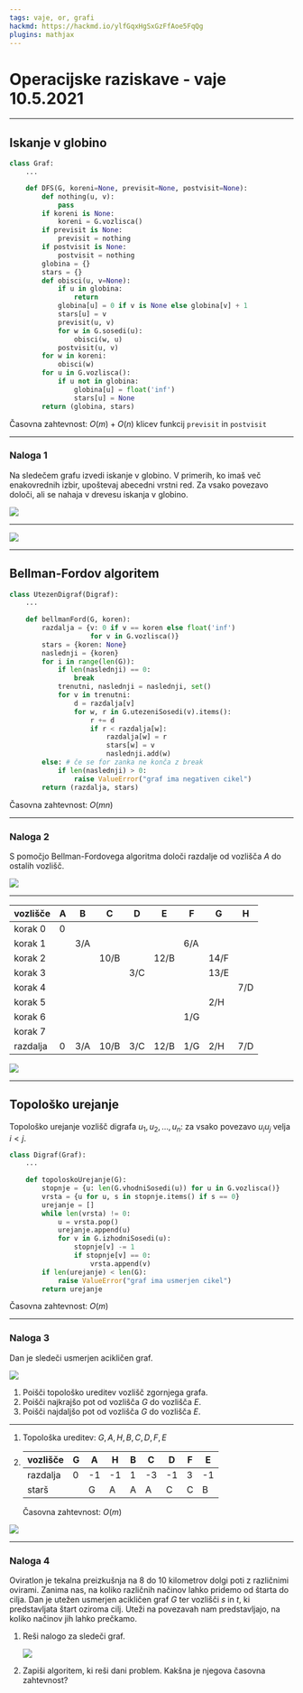 ```yaml
---
tags: vaje, or, grafi
hackmd: https://hackmd.io/ylfGqxHgSxGzFfAoe5FqQg
plugins: mathjax
---
```

# Operacijske raziskave - vaje 10.5.2021

---

## Iskanje v globino

```python
class Graf:
    ...

    def DFS(G, koreni=None, previsit=None, postvisit=None):
        def nothing(u, v):
            pass
        if koreni is None:
            koreni = G.vozlisca()
        if previsit is None:
            previsit = nothing
        if postvisit is None:
            postvisit = nothing
        globina = {}
        stars = {}
        def obisci(u, v=None):
            if u in globina:
                return
            globina[u] = 0 if v is None else globina[v] + 1
            stars[u] = v
            previsit(u, v)
            for w in G.sosedi(u):
                obisci(w, u)
            postvisit(u, v)
        for w in koreni:
            obisci(w)
        for u in G.vozlisca():
            if u not in globina:
                globina[u] = float('inf')
                stars[u] = None
        return (globina, stars)
```

Časovna zahtevnost: $O(m) + O(n)$ klicev funkcij `previsit` in `postvisit`

---

### Naloga 1

Na sledečem grafu izvedi iskanje v globino. V primerih, ko imaš več enakovrednih izbir, upoštevaj abecedni vrstni red. Za vsako povezavo določi, ali se nahaja v drevesu iskanja v globino.

![](https://jaanos.github.io/operacijske-raziskave/zapiski/2021/2021-05-10/graf1.png)

----

![](https://jaanos.github.io/operacijske-raziskave/zapiski/2021/2021-05-10/DFS.png)

---

## Bellman-Fordov algoritem

```python
class UtezenDigraf(Digraf):
    ...
    
    def bellmanFord(G, koren):
        razdalja = {v: 0 if v == koren else float('inf')
                    for v in G.vozlisca()}
        stars = {koren: None}
        naslednji = {koren}
        for i in range(len(G)):
            if len(naslednji) == 0:
                break
            trenutni, naslednji = naslednji, set()
            for v in trenutni:
                d = razdalja[v]
                for w, r in G.utezeniSosedi(v).items():
                    r += d
                    if r < razdalja[w]:
                        razdalja[w] = r
                        stars[w] = v
                        naslednji.add(w)
        else: # če se for zanka ne konča z break
            if len(naslednji) > 0:
                raise ValueError("graf ima negativen cikel")
        return (razdalja, stars)
```

Časovna zahtevnost: $O(mn)$

---

### Naloga 2

S pomočjo Bellman-Fordovega algoritma določi razdalje od vozlišča $A$ do ostalih vozlišč.

![](https://jaanos.github.io/operacijske-raziskave/zapiski/2021/2021-05-10/graf2.png)

----

| vozlišče  | A   | B   | C    | D   | E    | F   | G    | H   |
| --------- | --- | --- | ---- | --- | ---- | --- | ---- | --- |
| korak 0   | 0   |     |      |     |      |     |      |     |
| korak 1   |     | 3/A |      |     |      | 6/A |      |     |
| korak 2   |     |     | 10/B |     | 12/B |     | 14/F |     |
| korak 3   |     |     |      | 3/C |      |     | 13/E |     |
| korak 4   |     |     |      |     |      |     |      | 7/D |
| korak 5   |     |     |      |     |      |     | 2/H  |     |
| korak 6   |     |     |      |     |      | 1/G |      |     |
| korak 7   |     |     |      |     |      |     |      |     |
| razdalja  | 0   | 3/A | 10/B | 3/C | 12/B | 1/G | 2/H  | 7/D |

![](https://jaanos.github.io/operacijske-raziskave/zapiski/2021/2021-05-10/BF.png)

---

## Topološko urejanje

Topološko urejanje vozlišč digrafa ${u_1}, {u_2}, \dots, {u_n}$: za vsako povezavo ${u_i} {u_j}$ velja $i < j$.

```python
class Digraf(Graf):
    ...
    
    def topoloskoUrejanje(G):
        stopnje = {u: len(G.vhodniSosedi(u)) for u in G.vozlisca()}
        vrsta = {u for u, s in stopnje.items() if s == 0}
        urejanje = []
        while len(vrsta) != 0:
            u = vrsta.pop()
            urejanje.append(u)
            for v in G.izhodniSosedi(u):
                stopnje[v] -= 1
                if stopnje[v] == 0:
                    vrsta.append(v)
        if len(urejanje) < len(G):
            raise ValueError("graf ima usmerjen cikel")
        return urejanje
```

Časovna zahtevnost: $O(m)$

---

### Naloga 3

Dan je sledeči usmerjen acikličen graf.

![](https://jaanos.github.io/operacijske-raziskave/zapiski/2021/2021-05-10/graf3.png)

1. Poišči topološko ureditev vozlišč zgornjega grafa.
2. Poišči najkrajšo pot od vozlišča $G$ do vozlišča $E$.
3. Poišči najdaljšo pot od vozlišča $G$ do vozlišča $E$.

----

1. Topološka ureditev: $G, A, H, B, C, D, F, E$

2. | vozlišče | G | A  | H  | B | C  | D  | F | E  |
   | -------- | - | -- | -- | - | -- | -- | - | -- |
   | razdalja | 0 | -1 | -1 | 1 | -3 | -1 | 3 | -1 |
   | starš    |   |  G |  A | A |  A |  C | C |  B |

   Časovna zahtevnost: $O(m)$

![](https://jaanos.github.io/operacijske-raziskave/zapiski/2021/2021-05-10/topo.png)

---

### Naloga 4

Oviratlon je tekalna preizkušnja na 8 do 10 kilometrov dolgi poti z različnimi ovirami. Zanima nas, na koliko različnih načinov lahko pridemo od štarta do cilja. Dan je utežen usmerjen acikličen graf $G$ ter vozlišči $s$ in $t$, ki predstavljata štart oziroma cilj. Uteži na povezavah nam predstavljajo, na koliko načinov jih lahko prečkamo.

1. Reši nalogo za sledeči graf.

   ![](https://jaanos.github.io/operacijske-raziskave/zapiski/2021/2021-05-10/graf4.png)

2. Zapiši algoritem, ki reši dani problem. Kakšna je njegova časovna zahtevnost?
